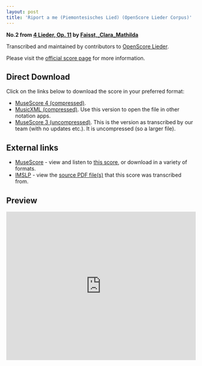 ```yaml
---
layout: post
title: 'Riport a me (Piemontesisches Lied) (OpenScore Lieder Corpus)'
---
```


__No.2 from [4 Lieder, Op. 11](https://fourscoreandmore.org/openscore/lieder/Faisst%2C_Clara_Mathilda/4_Lieder%2C_Op._11/) by [Faisst,_Clara_Mathilda](https://fourscoreandmore.org/openscore/lieder/Faisst%2C_Clara_Mathilda)__

Transcribed and maintained by contributors to [OpenScore Lieder].

Please visit the [official score page] for more information.

[official score page]: https://musescore.com/openscore-lieder-corpus/scores/6258930
[OpenScore Lieder]: https://musescore.com/openscore-lieder-corpus

## Direct Download

Click on the links below to download the score in your preferred format:
- [MuseScore 4 (compressed)](https://fourscoreandmore.org/openscore/lieder/Faisst%2C_Clara_Mathilda/4_Lieder%2C_Op._11/2_Riport_a_me_%28Piemontesisches_Lied%29.mscz).
- [MusicXML (compressed)](https://fourscoreandmore.org/openscore/lieder/Faisst%2C_Clara_Mathilda/4_Lieder%2C_Op._11/2_Riport_a_me_%28Piemontesisches_Lied%29.mxl). Use this version to open the file in other notation apps.
- [MuseScore 3 (uncompressed)](https://raw.githubusercontent.com/OpenScore/Lieder/refs/heads/main/scores/Faisst%2C_Clara_Mathilda/4_Lieder%2C_Op._11/2_Riport_a_me_%28Piemontesisches_Lied%29/lc6258930.mscx). This is the version as transcribed by our team (with no updates etc.). It is uncompressed (so a larger file).

## External links

- [MuseScore] - view and listen to [this score][MuseScore], or download in a variety of formats.
- [IMSLP] - view the [source PDF file(s)][IMSLP] that this score was transcribed from.

[MuseScore]: https://musescore.com/score/6258930
[IMSLP]: https://imslp.org/wiki/Special:ReverseLookup/622103

## Preview

<iframe width="100%" height="394" src="https://musescore.com/openscore-lieder-corpus/scores/6258930/embed" frameborder="0" allowfullscreen allow="autoplay; fullscreen"></iframe>
